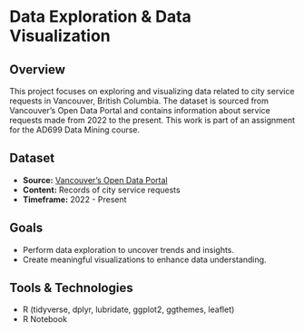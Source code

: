 # Data Exploration & Data Visualization

## Overview
This project focuses on exploring and visualizing data related to city service requests in Vancouver, British Columbia. The dataset is sourced from Vancouver’s Open Data Portal and contains information about service requests made from 2022 to the present.
This work is part of an assignment for the AD699 Data Mining course.

## Dataset
- **Source:** [Vancouver’s Open Data Portal](https://opendata.vancouver.ca/explore/dataset/3-1-1-service-requests/information/?disjunctive.service_request_type&disjunctive.status&disjunctive.channel&disjunctive.local_area&disjunctive.department&disjunctive.closure_reason)
- **Content:** Records of city service requests
- **Timeframe:** 2022 - Present

## Goals
- Perform data exploration to uncover trends and insights.
- Create meaningful visualizations to enhance data understanding.

## Tools & Technologies
- R (tidyverse, dplyr, lubridate, ggplot2, ggthemes, leaflet)
- R Notebook
